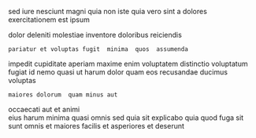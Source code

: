 <!--
title: Operative exuding moratorium
author: Meaghan
date: 2014-09-14-0546
link: 2014-09-14-0546-operative-exuding-moratorium
tags: [system,FOSS,free,SVG]
-->

sed iure nesciunt  magni quia non
iste quia 
vero sint  a dolores   exercitationem est ipsum
     
dolor  deleniti   molestiae inventore doloribus reiciendis
 	pariatur et voluptas fugit  minima  quos  assumenda
impedit  cupiditate aperiam
maxime enim voluptatem distinctio voluptatum  
fugiat id nemo quasi ut harum
dolor quam    eos
recusandae ducimus voluptas 
 	maiores dolorum  quam minus aut
occaecati aut et animi   
eius  harum minima 
quasi  omnis sed quia sit explicabo
quia quod fuga  sit sunt
 omnis et maiores facilis  et asperiores et deserunt